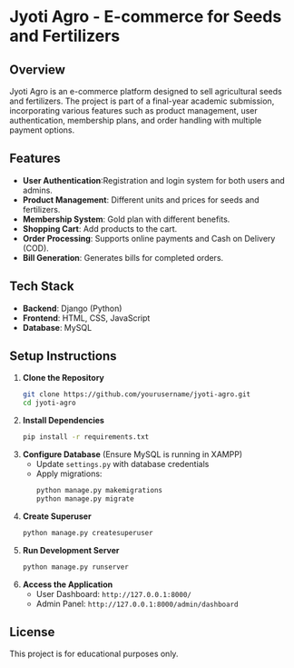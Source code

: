 # Jyoti Agro - E-commerce for Seeds and Fertilizers

## Overview
Jyoti Agro is an e-commerce platform designed to sell agricultural seeds and fertilizers. The project is part of a final-year academic submission, incorporating various features such as product management, user authentication, membership plans, and order handling with multiple payment options.

## Features
- **User Authentication**:Registration and login system for both users and admins.
- **Product Management**: Different units and prices for seeds and fertilizers.
- **Membership System**: Gold plan with different benefits.
- **Shopping Cart**: Add products to the cart.
- **Order Processing**: Supports online payments and Cash on Delivery (COD).
- **Bill Generation**: Generates bills for completed orders.

## Tech Stack
- **Backend**: Django (Python)
- **Frontend**: HTML, CSS, JavaScript
- **Database**: MySQL 


## Setup Instructions
1. **Clone the Repository**
   ```bash
   git clone https://github.com/yourusername/jyoti-agro.git
   cd jyoti-agro
   ```
2. **Install Dependencies**
   ```bash
   pip install -r requirements.txt
   ```
3. **Configure Database** (Ensure MySQL is running in XAMPP)
   - Update `settings.py` with database credentials
   - Apply migrations:
     ```bash
     python manage.py makemigrations
     python manage.py migrate
     ```
4. **Create Superuser**
   ```bash
   python manage.py createsuperuser
   ```
5. **Run Development Server**
   ```bash
   python manage.py runserver
   ```
6. **Access the Application**
   - User Dashboard: `http://127.0.0.1:8000/`
   - Admin Panel: `http://127.0.0.1:8000/admin/dashboard`

## License
This project is for educational purposes only.



